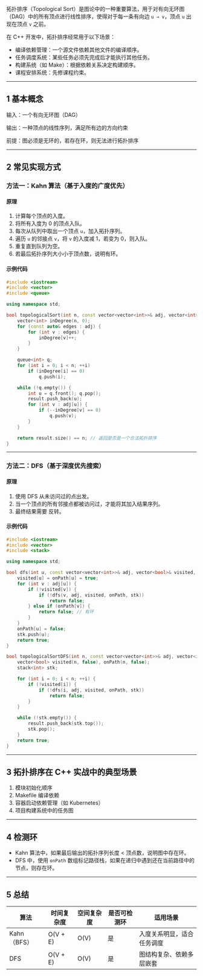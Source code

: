 拓扑排序（Topological Sort）是图论中的一种重要算法，用于对有向无环图（DAG）中的所有顶点进行线性排序，使得对于每一条有向边 `u → v`，顶点 `u` 出现在顶点 `v` 之前。

在 C++ 开发中，拓扑排序经常用于以下场景：

* 编译依赖管理：一个源文件依赖其他文件的编译顺序。
* 任务调度系统：某些任务必须先完成后才能执行其他任务。
* 构建系统（如 Make）：根据依赖关系决定构建顺序。
* 课程安排系统：先修课程约束。

---

## 1 基本概念

输入：一个有向无环图（DAG）

输出：一种顶点的线性序列，满足所有边的方向约束

前提：图必须是无环的，若存在环，则无法进行拓扑排序

---

## 2 常见实现方式

### 方法一：Kahn 算法（基于入度的广度优先）

#### 原理

1. 计算每个顶点的入度。
2. 将所有入度为 0 的顶点入队。
3. 每次从队列中取出一个顶点 `u`，加入拓扑序列。
4. 遍历 `u` 的邻接点 `v`，将 `v` 的入度减 1，若变为 0，则入队。
5. 重复直到队列为空。
6. 若最后拓扑序列大小小于顶点数，说明有环。

#### 示例代码

```cpp
#include <iostream>
#include <vector>
#include <queue>

using namespace std;

bool topologicalSort(int n, const vector<vector<int>>& adj, vector<int>& result) {
    vector<int> inDegree(n, 0);
    for (const auto& edges : adj) {
        for (int v : edges) {
            inDegree[v]++;
        }
    }

    queue<int> q;
    for (int i = 0; i < n; ++i)
        if (inDegree[i] == 0)
            q.push(i);

    while (!q.empty()) {
        int u = q.front(); q.pop();
        result.push_back(u);
        for (int v : adj[u]) {
            if (--inDegree[v] == 0)
                q.push(v);
        }
    }

    return result.size() == n; // 返回是否是一个合法拓扑排序
}
```

---

### 方法二：DFS（基于深度优先搜索）

#### 原理

1. 使用 DFS 从未访问过的点出发。
2. 当一个顶点的所有邻接点都被访问过，才能将其加入结果序列。
3. 最终结果需要 反转。

#### 示例代码

```cpp
#include <iostream>
#include <vector>
#include <stack>

using namespace std;

bool dfs(int u, const vector<vector<int>>& adj, vector<bool>& visited, vector<bool>& onPath, stack<int>& stk) {
    visited[u] = onPath[u] = true;
    for (int v : adj[u]) {
        if (!visited[v]) {
            if (!dfs(v, adj, visited, onPath, stk))
                return false;
        } else if (onPath[v]) {
            return false; // 有环
        }
    }
    onPath[u] = false;
    stk.push(u);
    return true;
}

bool topologicalSortDFS(int n, const vector<vector<int>>& adj, vector<int>& result) {
    vector<bool> visited(n, false), onPath(n, false);
    stack<int> stk;

    for (int i = 0; i < n; ++i) {
        if (!visited[i]) {
            if (!dfs(i, adj, visited, onPath, stk))
                return false;
        }
    }

    while (!stk.empty()) {
        result.push_back(stk.top());
        stk.pop();
    }
    return true;
}
```

---

## 3 拓扑排序在 C++ 实战中的典型场景

1. 模块初始化顺序
2. Makefile 编译依赖
3. 容器启动依赖管理（如 Kubernetes）
4. 项目构建系统中的任务图

---

## 4 检测环

* Kahn 算法中，如果最后输出的拓扑序列长度 < 顶点数，说明图中存在环。
* DFS 中，使用 `onPath` 数组标记路径栈，如果在递归中遇到还在当前路径中的节点，则存在环。

---

## 5 总结

| 算法        | 时间复杂度    | 空间复杂度 | 是否可检测环 | 适用场景          |
| --------- | -------- | ----- | ------ | ------------- |
| Kahn（BFS） | O(V + E) | O(V)  | 是      | 入度关系明显，适合任务调度 |
| DFS       | O(V + E) | O(V)  | 是      | 图结构复杂、依赖多层嵌套  |
